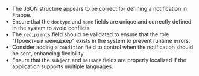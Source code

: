 - The JSON structure appears to be correct for defining a notification in Frappe.
- Ensure that the `doctype` and `name` fields are unique and correctly defined in the system to avoid conflicts.
- The `recipients` field should be validated to ensure that the role "Проектный менеджер" exists in the system to prevent runtime errors.
- Consider adding a `condition` field to control when the notification should be sent, enhancing flexibility.
- Ensure that the `subject` and `message` fields are properly localized if the application supports multiple languages.